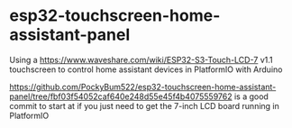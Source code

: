 # esp32-touchscreen-home-assistant-panel

Using a https://www.waveshare.com/wiki/ESP32-S3-Touch-LCD-7 v1.1 touchscreen to control home assistant devices in PlatformIO with Arduino

https://github.com/PockyBum522/esp32-touchscreen-home-assistant-panel/tree/fbf03f54052caf640e248d55e45f4b4075559762 is a good commit to start at if you just need to get the 7-inch LCD board running in PlatformIO
